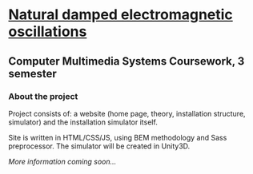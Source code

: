 # [Natural damped electromagnetic oscillations](https://bxr1ng.github.io/oscillations/)



## Computer Multimedia Systems Coursework, 3 semester



### About the project

Project consists of: a website (home page, theory, installation structure, simulator) and the installation simulator itself.

Site is written in HTML/CSS/JS, using BEM methodology and Sass preprocessor. The simulator will be created in Unity3D.

*More information coming soon...*

